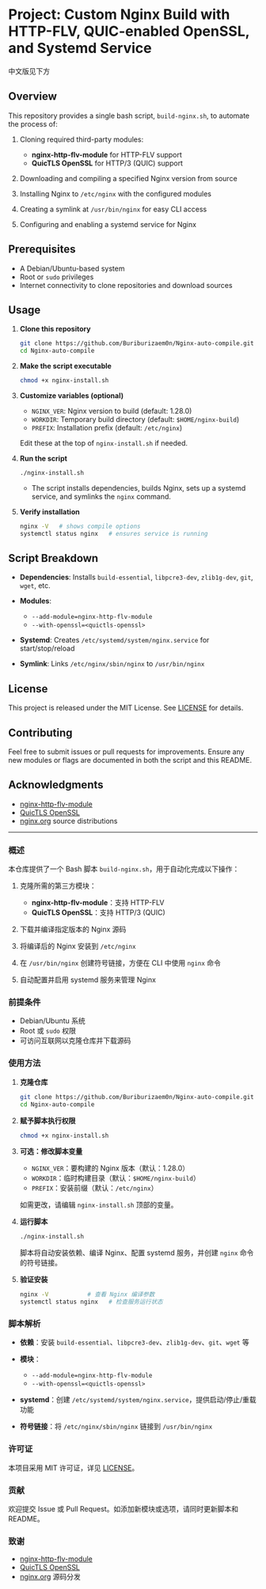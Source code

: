 # Project: Custom Nginx Build with HTTP-FLV, QUIC-enabled OpenSSL, and Systemd Service

中文版见下方
## Overview

This repository provides a single bash script, `build-nginx.sh`, to automate the process of:

1. Cloning required third-party modules:

   * **nginx-http-flv-module** for HTTP-FLV support
   * **QuicTLS OpenSSL** for HTTP/3 (QUIC) support
2. Downloading and compiling a specified Nginx version from source
3. Installing Nginx to `/etc/nginx` with the configured modules
4. Creating a symlink at `/usr/bin/nginx` for easy CLI access
5. Configuring and enabling a systemd service for Nginx

## Prerequisites

* A Debian/Ubuntu-based system
* Root or `sudo` privileges
* Internet connectivity to clone repositories and download sources

## Usage

1. **Clone this repository**

   ```bash
   git clone https://github.com/Buriburizaem0n/Nginx-auto-compile.git
   cd Nginx-auto-compile
   ```

2. **Make the script executable**

   ```bash
   chmod +x nginx-install.sh
   ```

3. **Customize variables (optional)**

   * `NGINX_VER`: Nginx version to build (default: 1.28.0)
   * `WORKDIR`: Temporary build directory (default: `$HOME/nginx-build`)
   * `PREFIX`: Installation prefix (default: `/etc/nginx`)

   Edit these at the top of `nginx-install.sh` if needed.

4. **Run the script**

   ```bash
   ./nginx-install.sh
   ```

   * The script installs dependencies, builds Nginx, sets up a systemd service, and symlinks the `nginx` command.

5. **Verify installation**

   ```bash
   nginx -V   # shows compile options
   systemctl status nginx   # ensures service is running
   ```

## Script Breakdown

* **Dependencies**: Installs `build-essential`, `libpcre3-dev`, `zlib1g-dev`, `git`, `wget`, etc.
* **Modules**:

  * `--add-module=nginx-http-flv-module`
  * `--with-openssl=<quictls-openssl>`
* **Systemd**: Creates `/etc/systemd/system/nginx.service` for start/stop/reload
* **Symlink**: Links `/etc/nginx/sbin/nginx` to `/usr/bin/nginx`

## License

This project is released under the MIT License. See [LICENSE](LICENSE) for details.

## Contributing

Feel free to submit issues or pull requests for improvements. Ensure any new modules or flags are documented in both the script and this README.

## Acknowledgments

* [nginx-http-flv-module](https://github.com/winshining/nginx-http-flv-module)
* [QuicTLS OpenSSL](https://github.com/quictls/openssl)
* [nginx.org](http://nginx.org) source distributions

---


### 概述

本仓库提供了一个 Bash 脚本 `build-nginx.sh`，用于自动化完成以下操作：

1. 克隆所需的第三方模块：

   * **nginx-http-flv-module**：支持 HTTP-FLV
   * **QuicTLS OpenSSL**：支持 HTTP/3 (QUIC)
2. 下载并编译指定版本的 Nginx 源码
3. 将编译后的 Nginx 安装到 `/etc/nginx`
4. 在 `/usr/bin/nginx` 创建符号链接，方便在 CLI 中使用 `nginx` 命令
5. 自动配置并启用 systemd 服务来管理 Nginx

### 前提条件

* Debian/Ubuntu 系统
* Root 或 `sudo` 权限
* 可访问互联网以克隆仓库并下载源码

### 使用方法

1. **克隆仓库**

   ```bash
   git clone https://github.com/Buriburizaem0n/Nginx-auto-compile.git
   cd Nginx-auto-compile
   ```

2. **赋予脚本执行权限**

   ```bash
   chmod +x nginx-install.sh
   ```

3. **可选：修改脚本变量**

   * `NGINX_VER`：要构建的 Nginx 版本（默认：1.28.0）
   * `WORKDIR`：临时构建目录（默认：`$HOME/nginx-build`）
   * `PREFIX`：安装前缀（默认：`/etc/nginx`）

   如需更改，请编辑 `nginx-install.sh` 顶部的变量。

4. **运行脚本**

   ```bash
   ./nginx-install.sh
   ```

   脚本将自动安装依赖、编译 Nginx、配置 systemd 服务，并创建 `nginx` 命令的符号链接。

5. **验证安装**

   ```bash
   nginx -V           # 查看 Nginx 编译参数
   systemctl status nginx   # 检查服务运行状态
   ```

### 脚本解析

* **依赖**：安装 `build-essential`、`libpcre3-dev`、`zlib1g-dev`、`git`、`wget` 等
* **模块**：

  * `--add-module=nginx-http-flv-module`
  * `--with-openssl=<quictls-openssl>`
* **systemd**：创建 `/etc/systemd/system/nginx.service`，提供启动/停止/重载功能
* **符号链接**：将 `/etc/nginx/sbin/nginx` 链接到 `/usr/bin/nginx`

### 许可证

本项目采用 MIT 许可证，详见 [LICENSE](LICENSE)。

### 贡献

欢迎提交 Issue 或 Pull Request。如添加新模块或选项，请同时更新脚本和 README。

### 致谢

* [nginx-http-flv-module](https://github.com/winshining/nginx-http-flv-module)
* [QuicTLS OpenSSL](https://github.com/quictls/openssl)
* [nginx.org](http://nginx.org) 源码分发

